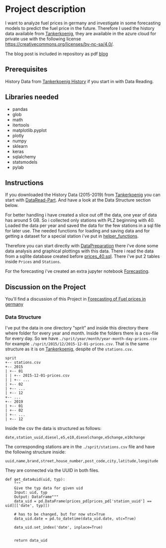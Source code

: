 # Project description
I want to analyze fuel prices in germany and investigate in some forecasting models to predict the fuel price in the future.
Therefore I used the history data available from [Tankerkoenig](https://dev.azure.com/tankerkoenig/_git/tankerkoenig-data), they are available in the azure cloud for private use with the following license
<https://creativecommons.org/licenses/by-nc-sa/4.0/>. 

The blog post is included in repository as pdf [blog](./Forecasting%20of%20Fuel%20prices%20in%20germany.pdf)


## Prerequisites
History Data from [Tankerkoenig History](https://dev.azure.com/tankerkoenig/_git/tankerkoenig-data) if you start in with Data Reading.


## Libraries needed

- pandas
- glob
- math
- itertools
- matplotlib.pyplot
- plotly
- numpy
- sklearn
- keras
- sqlalchemy
- statsmodels
- pylab



## Instructions
If you downloaded the History Data (2015-2019) from [Tankerkoenig](https://dev.azure.com/tankerkoenig/_git/tankerkoenig-data) you can start with [DataRead-Part](./DataRead.ipynb). And have a look at the Data Structure section below.

For better handling i have created a slice out off the data, one year of data has around 5 GB. So i collected only stations with PLZ beginning with 40. Loaded the data per year and saved the data for the few stations in a sql file for later use. The needed functions for loading and saving data and for getting a dataset for a special station i've put in [helper_functions](./helper_functions.py).

Therefore you can start directly with [DataPreparation](./DataPrep.ipnyb) there i've done some data analysis and graphical plottings with this data. There i read the data from a sqllite database created before [prices_40.sql](./Data/prices_40.sql). There i've put 2 tables inside `Prices` and `Stations`.

For the forecasting i've created an extra jupyter notebook [Forecasting](./Forecasting.ipynb).



## Discussion on the Project
You'll find a discussion of this Project in [Forecasting of Fuel prices in germany](./Forecasting%20of%20Fuel%20prices%20in%20germany.pdf)


### Data Structure
I've put the data in one directory "sprit" and inside this directory there where folder for every year and month. Inside the folders there is a csv-file for every day. So we have
`./sprit/year/month/year-month-day-prices.csv` for example `./sprit/2015/12/2015-12-01-prices.csv`. That is the same structure as it is on [Tankerkoenig](https://dev.azure.com/tankerkoenig/_git/tankerkoenig-data), despite of the `stations.csv`.

```
sprit
+-- stations.csv
+-- 2015
| +-- 01
| | +-- 2015-12-01-prices.csv
| | +-- ...
| +-- 02
| +-- ...
| +-- 12
+-- ...
+-- 2019
| +-- 01
| +-- 02
| +-- ...
| +-- 12
```

Inside the csv the data is structured as follows:

`date,station_uuid,diesel,e5,e10,dieselchange,e5change,e10change`

The corresponding stations are in the `./sprit/stations.csv` file and have the following structure inside:

`uuid,name,brand,street,house_number,post_code,city,latitude,longitude`

They are connected via the UUID in both files.


```
def get_data4uid(uid, typ):
    """
    Give the typ data for given uid
    Input: uid, typ
    Output: Dataframe"""
    data_uid = pd.DataFrame(prices_pd[prices_pd['station_uuid'] == uid][['date', typ]])
    
    # has to be changed, but for now utc=True
    data_uid.date = pd.to_datetime(data_uid.date, utc=True)
    
    data_uid.set_index('date', inplace=True)
   
    
    return data_uid
```
